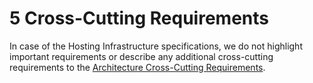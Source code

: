 # 5 Cross-Cutting Requirements

In case of the Hosting Infrastructure specifications, we do not highlight important requirements or describe any additional cross-cutting requirements to the [Architecture Cross-Cutting Requirements](https://govstack.gitbook.io/specification/architecture-and-nonfunctional-requirements/5-cross-cutting-requirements).
